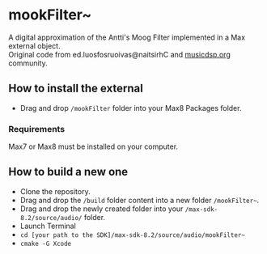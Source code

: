 # mookFilter~
A digital approximation of the Antti's Moog Filter implemented in a Max external object.  
Original code from ed.luosfosruoivas@naitsirhC and [musicdsp.org](http://musicdsp.org) community.

## How to install the external
- Drag and drop `/mookFilter` folder into your Max8 Packages folder.

### Requirements
Max7 or Max8 must be installed on your computer.

## How to build a new one
- Clone the repository.
- Drag and drop the `/build` folder content into a new folder `/mookFilter~`.  
- Drag and drop the newly created folder into your `/max-sdk-8.2/source/audio/` folder.
- Launch Terminal
- `cd [your path to the SDK]/max-sdk-8.2/source/audio/mookFilter~`
- `cmake -G Xcode`
